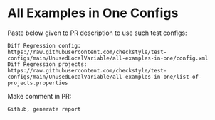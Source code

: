 # All Examples in One Configs
Paste below given to PR description to use such test configs:
```
Diff Regression config: https://raw.githubusercontent.com/checkstyle/test-configs/main/UnusedLocalVariable/all-examples-in-one/config.xml
Diff Regression projects: https://raw.githubusercontent.com/checkstyle/test-configs/main/UnusedLocalVariable/all-examples-in-one/list-of-projects.properties
```
Make comment in PR:
```
Github, generate report
```
